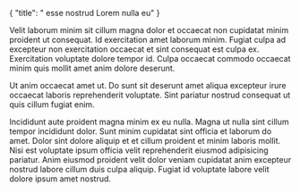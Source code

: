 {
  "title": " esse nostrud Lorem nulla eu"
}

Velit laborum minim sit cillum magna dolor et occaecat non cupidatat minim proident ut consequat. Id exercitation amet laborum minim. Fugiat culpa ad excepteur non exercitation occaecat et sint consequat est culpa ex. Exercitation voluptate dolore tempor id. Culpa occaecat commodo occaecat minim quis mollit amet anim dolore deserunt.

Ut anim occaecat amet ut. Do sunt sit deserunt amet aliqua excepteur irure occaecat laboris reprehenderit voluptate. Sint pariatur nostrud consequat ut quis cillum fugiat enim.

Incididunt aute proident magna minim ex eu nulla. Magna ut nulla sint cillum tempor incididunt dolor. Sunt minim cupidatat sint officia et laborum do amet. Dolor sint dolore aliquip et et cillum proident et minim laboris mollit. Nisi est voluptate ipsum officia velit reprehenderit eiusmod adipisicing pariatur. Anim eiusmod proident velit dolor veniam cupidatat anim excepteur nostrud labore cillum duis culpa aliquip. Fugiat id voluptate labore velit dolore ipsum amet nostrud.